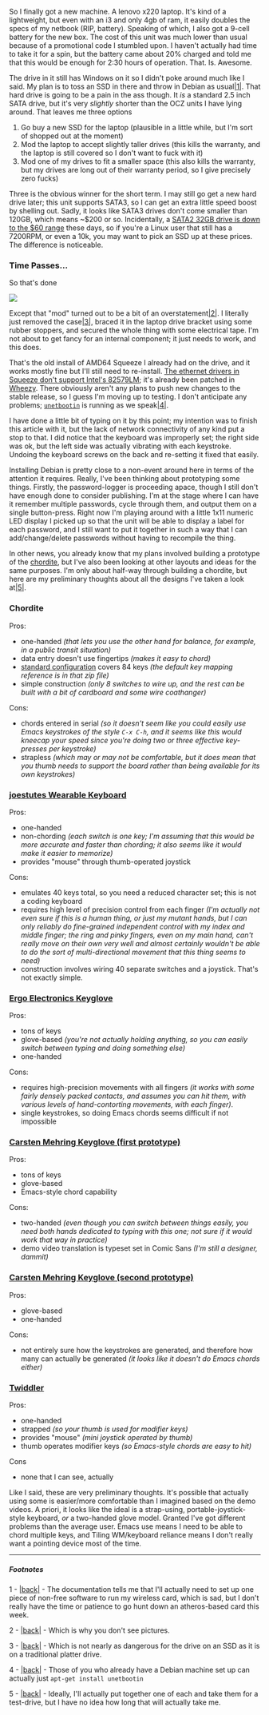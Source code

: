 So I finally got a new machine. A lenovo x220 laptop. It's kind of a lightweight, but even with an i3 and only 4gb of ram, it easily doubles the specs of my netbook (RIP, battery). Speaking of which, I also got a 9-cell battery for the new box. The cost of this unit was much lower than usual because of a promotional code I stumbled upon. I haven't actually had time to take it for a spin, but the battery came about 20% charged and told me that this would be enough for 2:30 hours of operation. That. Is. Awesome.

The drive in it still has Windows on it so I didn't poke around much like I said. My plan is to toss an SSD in there and throw in Debian as usual<a name="note-Mon-Dec-26-224929EST-2011"></a>[|1|](#foot-Mon-Dec-26-224929EST-2011). That hard drive is going to be a pain in the ass though. It *is* a standard 2.5 inch SATA drive, but it's very *slightly* shorter than the OCZ units I have lying around. That leaves me three options


1.   Go buy a new SSD for the laptop (plausible in a little while, but I'm sort of shopped out at the moment)
1.   Mod the laptop to accept slightly taller drives (this kills the warranty, and the laptop is still covered so I don't want to fuck with it)
1.   Mod one of my drives to fit a smaller space (this also kills the warranty, but my drives are long out of their warranty period, so I give precisely zero fucks)


Three is the obvious winner for the short term. I may still go get a new hard drive later; this unit supports SATA3, so I can get an extra little speed boost by shelling out. Sadly, it looks like SATA3 drives don't come smaller than 120GB, which means ~$200 or so. Incidentally, a [SATA2 32GB drive is down to the $60 range](http://www.newegg.ca/Product/Product.aspx?Item=N82E16820227393) these days, so if you're a Linux user that still has a 7200RPM, or even a 10k, you may want to pick an SSD up at these prices. The difference is noticeable.

### Time Passes...

So that's done

![](http://3.bp.blogspot.com/-9Gj0xUCVquU/TvlEEqJF5YI/AAAAAAAAAK0/mDcDfNkAZIw/s400/2011-12-26%2B22.47.38.jpg)

Except that "mod" turned out to be a bit of an overstatement<a name="note-Mon-Dec-26-225044EST-2011"></a>[|2|](#foot-Mon-Dec-26-225044EST-2011). I literally just removed the case<a name="note-Mon-Dec-26-225057EST-2011"></a>[|3|](#foot-Mon-Dec-26-225057EST-2011), braced it in the laptop drive bracket using some rubber stoppers, and secured the whole thing with some electrical tape. I'm not about to get fancy for an internal component; it just needs to work, and this does. 

That's the old install of AMD64 Squeeze I already had on the drive, and it works mostly fine but I'll still need to re-install. [The ethernet drivers in Squeeze don't support Intel's 82579LM](http://bugs.debian.org/cgi-bin/bugreport.cgi?bug=626220); it's already been patched in [Wheezy](http://www.debian.org/devel/debian-installer/). There obviously aren't any plans to push new changes to the stable release, so I guess I'm moving up to testing. I don't anticipate any problems; [`unetbootin`](http://unetbootin.sourceforge.net/) is running as we speak<a name="note-Mon-Dec-26-225122EST-2011"></a>[|4|](#foot-Mon-Dec-26-225122EST-2011).

I have done a little bit of typing on it by this point; my intention was to finish this article with it, but the lack of network connectivity of any kind put a stop to that. I did notice that the keyboard was improperly set; the right side was ok, but the left side was actually vibrating with each keystroke. Undoing the keyboard screws on the back and re-setting it fixed that easily.

Installing Debian is pretty close to a non-event around here in terms of the attention it requires. Really, I've been thinking about prototyping some things. Firstly, the password-logger is proceeding apace, though I still don't have enough done to consider publishing. I'm at the stage where I can have it remember multiple passwords, cycle through them, and output them on a single button-press. Right now I'm playing around with a little 1x11 numeric LED display I picked up so that the unit will be able to display a label for each password, and I still want to put it together in such a way that I can add/change/delete passwords without having to recompile the thing.

In other news, you already know that my plans involved building a prototype of the [chordite](http://chordite.com/), but I've also been looking at other layouts and ideas for the same purposes. I'm only about half-way through building a chordite, but here are my preliminary thoughts about all the designs I've taken a look at<a name="note-Mon-Dec-26-225548EST-2011"></a>[|5|](#foot-Mon-Dec-26-225548EST-2011).

### Chordite
Pros:

-   one-handed *(that lets you use the other hand for balance, for example, in a public transit situation)*
-   data entry doesn't use fingertips *(makes it easy to chord)*
-   [standard configuration](http://chordite.com/license.htm) covers 84 keys *(the default key mapping reference is in that zip file)*
-   simple construction *(only 8 switches to wire up, and the rest can be built with a bit of cardboard and some wire coathanger)*

Cons: 

-   chords entered in serial *(so it doesn't seem like you could easily use Emacs keystrokes of the style `C-x C-h`, and it seems like this would kneecap your speed since you're doing two or three effective key-presses per keystroke)*
-   strapless *(which may or may not be comfortable, but it does mean that you thumb needs to support the board rather than being available for its own keystrokes)*


### [joestutes Wearable Keyboard](http://www.youtube.com/watch?v=URqYG-iMcTY#t=02m10s)
Pros:

-   one-handed
-   non-chording *(each switch is one key; I'm assuming that this would be more accurate and faster than chording; it also seems like it would make it easier to memorize)*
-   provides "mouse" through thumb-operated joystick

Cons:

-   emulates 40 keys total, so you need a reduced character set; this is not a coding keyboard
-   requires high level of precision control from each finger *(I'm actually not even sure if this is a human thing, or just my mutant hands, but I can only reliably do fine-grained independent control with my index and middle finger; the ring and pinky fingers, even on my main hand, can't really move on their own very well and almost certainly wouldn't be able to do the sort of multi-directional movement that this thing seems to need)*
-   construction involves wiring 40 separate switches and a joystick. That's not exactly simple.


### [Ergo Electronics Keyglove](http://www.youtube.com/watch?v=0I3jZZrPbPs&feature=related)
Pros:

-   tons of keys
-   glove-based *(you're not actually holding anything, so you can easily switch between typing and doing something else)*
-   one-handed

Cons:

-   requires high-precision movements with all fingers *(it works with some fairly densely packed contacts, and assumes you can hit them, with various levels of hand-contorting movements, with each finger)*.
-   single keystrokes, so doing Emacs chords seems difficult if not impossible


### [Carsten Mehring Keyglove (first prototype)](http://www.youtube.com/watch?v=zr1kqL08uj4#t=02m00s)
Pros:

-   tons of keys
-   glove-based
-   Emacs-style chord capability

Cons:

-   two-handed *(even though you can switch between things easily, you need both hands dedicated to typing with this one; not sure if it would work that way in practice)*
-   demo video translation is typeset set in Comic Sans *(I'm still a designer, dammit)*


### [Carsten Mehring Keyglove (second prototype)](http://www.youtube.com/watch?v=zr1kqL08uj4#t=02m43s)
Pros:

-   glove-based
-   one-handed

Cons:

-   not entirely sure how the keystrokes are generated, and therefore how many can actually be generated *(it looks like it doesn't do Emacs chords either)*


### [Twiddler](http://www.youtube.com/watch?v=zZhWa2FfEac&feature=related)
Pros:

-   one-handed
-   strapped *(so your thumb is used for modifier keys)*
-   provides "mouse" *(mini joystick operated by thumb)*
-   thumb operates modifier keys *(so Emacs-style chords are easy to hit)*

Cons

-   none that I can see, actually


Like I said, these are very preliminary thoughts. It's possible that actually using some is easier/more comfortable than I imagined based on the demo videos. A priori, it looks like the ideal is a strap-using, portable-joystick-style keyboard, *or* a two-handed glove model. Granted I've got different problems than the average user. Emacs use means I need to be able to chord multiple keys, and Tiling WM/keyboard reliance means I don't really want a pointing device most of the time.

* * *
##### Footnotes

1 - <a name="foot-Mon-Dec-26-224929EST-2011"></a>[|back|](#note-Mon-Dec-26-224929EST-2011) - The documentation tells me that I'll actually need to set up one piece of non-free software to run my wireless card, which is sad, but I don't really have the time or patience to go hunt down an atheros-based card this week.

2 - <a name="foot-Mon-Dec-26-225044EST-2011"></a>[|back|](#note-Mon-Dec-26-225044EST-2011) - Which is why you don't see pictures.

3 - <a name="foot-Mon-Dec-26-225057EST-2011"></a>[|back|](#note-Mon-Dec-26-225057EST-2011) - Which is not nearly as dangerous for the drive on an SSD as it is on a traditional platter drive.

4 - <a name="foot-Mon-Dec-26-225122EST-2011"></a>[|back|](#note-Mon-Dec-26-225122EST-2011) - Those of you who already have a Debian machine set up can actually just `apt-get install unetbootin`

5 - <a name="foot-Mon-Dec-26-225548EST-2011"></a>[|back|](#note-Mon-Dec-26-225548EST-2011) - Ideally, I'll actually put together one of each and take them for a test-drive, but I have no idea how long that will actually take me.
